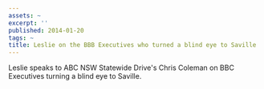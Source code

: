```yaml
---
assets: ~
excerpt: ''
published: 2014-01-20
tags: ~
title: Leslie on the BBB Executives who turned a blind eye to Saville
---
```

Leslie speaks to ABC NSW Statewide Drive's Chris Coleman on BBC Executives turning a blind eye to Saville. 